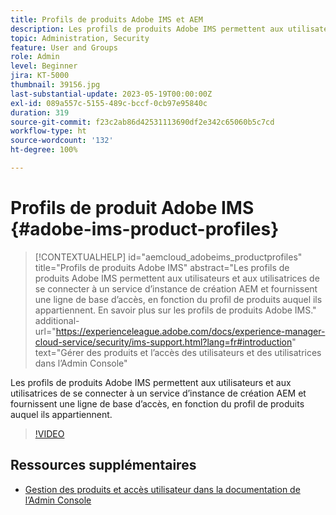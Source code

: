 ```yaml
---
title: Profils de produits Adobe IMS et AEM
description: Les profils de produits Adobe IMS permettent aux utilisateurs et aux utilisatrices de se connecter à un service d’instance de création AEM et fournissent une ligne de base d’accès, en fonction du profil de produits auquel ils appartiennent.
topic: Administration, Security
feature: User and Groups
role: Admin
level: Beginner
jira: KT-5000
thumbnail: 39156.jpg
last-substantial-update: 2023-05-19T00:00:00Z
exl-id: 089a557c-5155-489c-bccf-0cb97e95840c
duration: 319
source-git-commit: f23c2ab86d42531113690df2e342c65060b5c7cd
workflow-type: ht
source-wordcount: '132'
ht-degree: 100%

---
```


# Profils de produit Adobe IMS {#adobe-ims-product-profiles}

>[!CONTEXTUALHELP]
>id="aemcloud_adobeims_productprofiles"
>title="Profils de produits Adobe IMS"
>abstract="Les profils de produits Adobe IMS permettent aux utilisateurs et aux utilisatrices de se connecter à un service d’instance de création AEM et fournissent une ligne de base d’accès, en fonction du profil de produits auquel ils appartiennent. En savoir plus sur les profils de produits Adobe IMS."
>additional-url="https://experienceleague.adobe.com/docs/experience-manager-cloud-service/security/ims-support.html?lang=fr#introduction" text="Gérer des produits et l’accès des utilisateurs et des utilisatrices dans l’Admin Console"

Les profils de produits Adobe IMS permettent aux utilisateurs et aux utilisatrices de se connecter à un service d’instance de création AEM et fournissent une ligne de base d’accès, en fonction du profil de produits auquel ils appartiennent.

>[!VIDEO](https://video.tv.adobe.com/v/39156?quality=12&learn=on)

## Ressources supplémentaires

+ [Gestion des produits et accès utilisateur dans la documentation de l’Admin Console](https://experienceleague.adobe.com/docs/experience-manager-cloud-service/security/ims-support.html?lang=fr#managing-products-and-user-access-in-admin-console)
